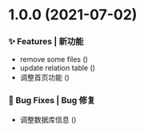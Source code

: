 # 1.0.0 (2021-07-02)


### ✨ Features | 新功能

* remove some files ([](https://github.com/edgardong/xscms/commit/240cd8d))
* update relation table ([](https://github.com/edgardong/xscms/commit/a4c9c3d))
* 调整首页功能 ([](https://github.com/edgardong/xscms/commit/f50e0e8))


### 🐛 Bug Fixes | Bug 修复

* 调整数据库信息 ([](https://github.com/edgardong/xscms/commit/47a58fd))



